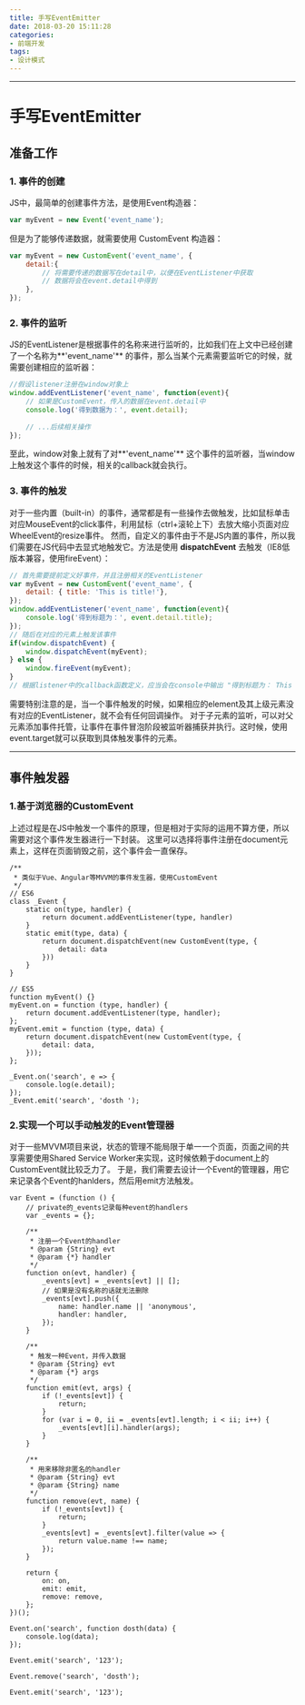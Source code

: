 ```yaml
---
title: 手写EventEmitter
date: 2018-03-20 15:11:28
categories:
- 前端开发
tags:
- 设计模式
---
```

<hr>

# 手写EventEmitter
## 准备工作
### 1. 事件的创建
JS中，最简单的创建事件方法，是使用Event构造器：
```JavaScript
var myEvent = new Event('event_name');
```
但是为了能够传递数据，就需要使用 CustomEvent 构造器：
```JavaScript
var myEvent = new CustomEvent('event_name', {
	detail:{
		// 将需要传递的数据写在detail中，以便在EventListener中获取
		// 数据将会在event.detail中得到
	},
});
```

### 2. 事件的监听
JS的EventListener是根据事件的名称来进行监听的，比如我们在上文中已经创建了一个名称为**'event_name'** 的事件，那么当某个元素需要监听它的时候，就需要创建相应的监听器：
```JavaScript
//假设listener注册在window对象上
window.addEventListener('event_name', function(event){
	// 如果是CustomEvent，传入的数据在event.detail中
	console.log('得到数据为：', event.detail);
	
	// ...后续相关操作
});
```
至此，window对象上就有了对**'event_name'** 这个事件的监听器，当window上触发这个事件的时候，相关的callback就会执行。

### 3. 事件的触发
对于一些内置（built-in）的事件，通常都是有一些操作去做触发，比如鼠标单击对应MouseEvent的click事件，利用鼠标（ctrl+滚轮上下）去放大缩小页面对应WheelEvent的resize事件。
然而，自定义的事件由于不是JS内置的事件，所以我们需要在JS代码中去显式地触发它。方法是使用 **dispatchEvent** 去触发（IE8低版本兼容，使用fireEvent）：
```JavaScript
// 首先需要提前定义好事件，并且注册相关的EventListener
var myEvent = new CustomEvent('event_name', { 
	detail: { title: 'This is title!'},
});
window.addEventListener('event_name', function(event){
	console.log('得到标题为：', event.detail.title);
});
// 随后在对应的元素上触发该事件
if(window.dispatchEvent) {	
	window.dispatchEvent(myEvent);
} else {
	window.fireEvent(myEvent);
}
// 根据listener中的callback函数定义，应当会在console中输出 "得到标题为： This is title!"
```
需要特别注意的是，当一个事件触发的时候，如果相应的element及其上级元素没有对应的EventListener，就不会有任何回调操作。
对于子元素的监听，可以对父元素添加事件托管，让事件在事件冒泡阶段被监听器捕获并执行。这时候，使用event.target就可以获取到具体触发事件的元素。
<hr>

## 事件触发器
### 1.基于浏览器的CustomEvent
上述过程是在JS中触发一个事件的原理，但是相对于实际的运用不算方便，所以需要对这个事件发生器进行一下封装。
这里可以选择将事件注册在document元素上，这样在页面销毁之前，这个事件会一直保存。
```JS
/**
 * 类似于Vue、Angular等MVVM的事件发生器，使用CustomEvent
 */
// ES6
class _Event {
    static on(type, handler) {
        return document.addEventListener(type, handler)
    }
    static emit(type, data) {
        return document.dispatchEvent(new CustomEvent(type, {
            detail: data
        }))
    }
}

// ES5
function myEvent() {}
myEvent.on = function (type, handler) {
    return document.addEventListener(type, handler);
};
myEvent.emit = function (type, data) {
    return document.dispatchEvent(new CustomEvent(type, {
        detail: data,
    }));
};

_Event.on('search', e => {
    console.log(e.detail);
});
_Event.emit('search', 'dosth ');
```

### 2.实现一个可以手动触发的Event管理器
对于一些MVVM项目来说，状态的管理不能局限于单一一个页面，页面之间的共享需要使用Shared Service Worker来实现，这时候依赖于document上的CustomEvent就比较乏力了。
于是，我们需要去设计一个Event的管理器，用它来记录各个Event的hanlders，然后用emit方法触发。
```JS
var Event = (function () {
    // private的_events记录每种event的handlers
    var _events = {};

    /**
     * 注册一个Event的handler
     * @param {String} evt 
     * @param {*} handler 
     */
    function on(evt, handler) {
        _events[evt] = _events[evt] || [];
        // 如果是没有名称的话就无法删除
        _events[evt].push({
            name: handler.name || 'anonymous',
            handler: handler,
        });
    }

    /**
     * 触发一种Event，并传入数据
     * @param {String} evt 
     * @param {*} args 
     */
    function emit(evt, args) {
        if (!_events[evt]) {
            return;
        }
        for (var i = 0, ii = _events[evt].length; i < ii; i++) {
            _events[evt][i].handler(args);
        }
    }

    /**
     * 用来移除非匿名的handler
     * @param {String} evt 
     * @param {String} name 
     */
    function remove(evt, name) {
        if (!_events[evt]) {
            return;
        }
        _events[evt] = _events[evt].filter(value => {
            return value.name !== name;
        });
    }

    return {
        on: on,
        emit: emit,
        remove: remove,
    };
})();

Event.on('search', function dosth(data) {
    console.log(data);
});

Event.emit('search', '123');

Event.remove('search', 'dosth');

Event.emit('search', '123');
```

